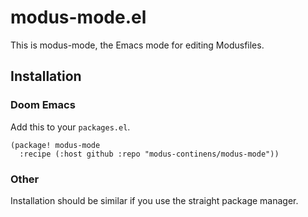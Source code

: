 # modus-mode.el

This is modus-mode, the Emacs mode for editing Modusfiles.

## Installation

### Doom Emacs

Add this to your `packages.el`.

``` emacs-lisp
(package! modus-mode
  :recipe (:host github :repo "modus-continens/modus-mode"))
```

### Other

Installation should be similar if you use the straight package manager.
